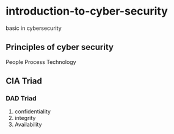 # introduction-to-cyber-security
basic in cybersecurity

## Principles of cyber security 
People 
Process
Technology

## CIA Triad
### DAD Triad
1. confidentiality
2. integrity
3. Availability
